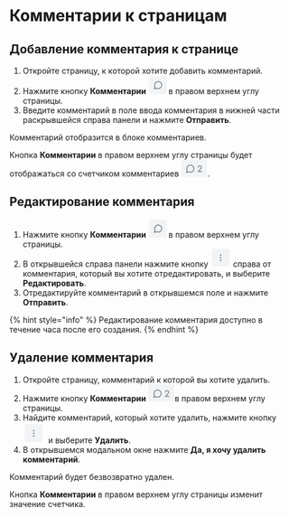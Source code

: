 # Комментарии к страницам

## Добавление комментария к странице

1. Откройте страницу, к которой хотите добавить комментарий.
2. Нажмите кнопку **Комментарии** <img src="../../../.gitbook/assets/изображение (5) (1) (1) (1) (1).png" alt="" data-size="line">в правом верхнем углу страницы.
3. Введите комментарий в поле ввода комментария в нижней части раскрывшейся справа панели и нажмите **Отправить**.

Комментарий отобразится в блоке комментариев.&#x20;

Кнопка **Комментарии** в правом верхнем углу страницы будет отображаться со счетчиком комментариев ![](<../../../.gitbook/assets/изображение (6) (1) (1) (1).png>).

## Редактирование комментария

1. Нажмите кнопку **Комментарии** <img src="../../../.gitbook/assets/изображение (5) (1) (1) (1) (1).png" alt="" data-size="line">в правом верхнем углу страницы.
2. В открывшейся справа панели нажмите кнопку <img src="../../../.gitbook/assets/изображение (222).png" alt="" data-size="line"> справа от комментария, который вы хотите отредактировать, и выберите **Редактировать**.
3. Отредактируйте комментарий в открывшемся поле и нажмите **Отправить**.&#x20;

{% hint style="info" %}
Редактирование комментария доступно в течение часа после его создания.
{% endhint %}

## Удаление комментария

1. Откройте страницу, комментарий к которой вы хотите удалить.
2. Нажмите кнопку **Комментарии** <img src="../../../.gitbook/assets/изображение (7) (1) (1).png" alt="" data-size="line">в правом верхнем углу страницы.
3. Найдите комментарий, который хотите удалить, нажмите кнопку <img src="../../../.gitbook/assets/изображение (8) (1) (1).png" alt="" data-size="line"> и выберите **Удалить**.
4. В открывшемся модальном окне нажмите **Да, я хочу удалить комментарий**.

Комментарий будет безвозвратно удален.

Кнопка **Комментарии** в правом верхнем углу страницы изменит значение счетчика.&#x20;
